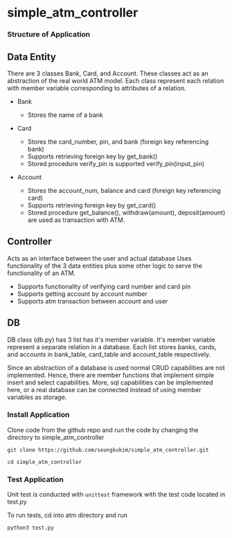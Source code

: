 # simple_atm_controller

### Structure of Application

## Data Entity
There are 3 classes Bank, Card, and Account. These classes act as an abstraction of the real world ATM model.
Each class represent each relation with member variable corresponding to attributes of a relation.

- Bank
  - Stores the name of a bank
  
- Card
  - Stores the card_number, pin, and bank (foreign key referencing bank)
  - Supports retrieving foreign key by get_bank()
  - Stored procedure verify_pin is supported verify_pin(input_pin)
  
- Account
  - Stores the account_num, balance and card (foreign key referencing card)
  - Supports retrieving foreign key by get_card()
  - Stored procedure get_balance(), withdraw(amount), deposit(amount) are used as transaction with ATM.
  
  
## Controller
Acts as an interface between the user and actual database
Uses functionality of the 3 data entities plus some other logic
to serve the functionality of an ATM.

- Supports functionality of verifying card number and card pin
- Supports getting account by account number
- Supports atm transaction between account and user


## DB
DB class (db.py) has 3 list has it's member variable.
It's member variable represent a separate relation in a database.
Each list stores banks, cards, and accounts in bank_table, card_table and account_table respectively.

Since an abstraction of a database is used normal CRUD capabilities are not implemented.
Hence, there are member functions that implement simple insert and select capabilities.
More, sql capabilities can be implemented here, or a real database can be connected
instead of using member variables as storage.

### Install Application
Clone code from the github repo and run the code by changing the directory to simple_atm_controller

```code
git clone https://github.com/seungkukim/simple_atm_controller.git

cd simple_atm_controller
```

### Test Application
Unit test is conducted with `unittest` framework with
the test code located in test.py

To run tests, cd into atm directory and run 

```code
python3 test.py
```
